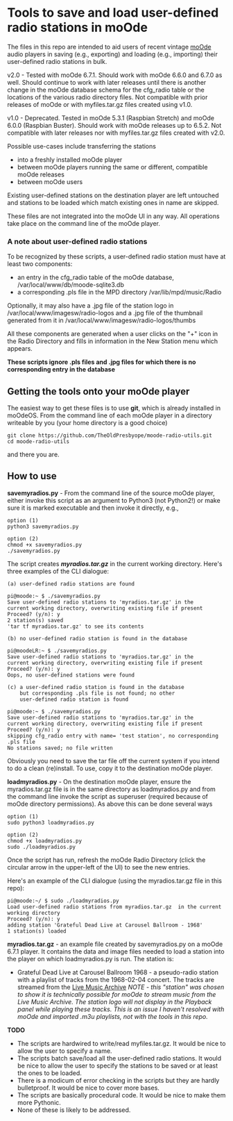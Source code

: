 # Tools to save and load user-defined radio stations in moOde

The files in this repo are intended to aid users of recent vintage [moOde](http://moodeaudio.org) audio players in saving (e.g., exporting) and loading (e.g., importing) their user-defined radio stations in bulk.

v2.0 - Tested with moOde 6.7.1. Should work with moOde 6.6.0 and 6.7.0 as well. Should continue to work with later releases until there is another change in the moOde database schema for the cfg_radio table or the locations of the various radio directory files. Not compatible with prior releases of moOde or with myfiles.tar.gz files created using v1.0.

v1.0 - Deprecated. Tested in moOde 5.3.1 (Raspbian Stretch) and moOde 6.0.0 (Raspbian Buster). Should work with moOde releases up to 6.5.2. Not compatible with later releases nor with myfiles.tar.gz files created with v2.0.

Possible use-cases include transferring the stations
* into a freshly installed moOde player
* between moOde players running the same or different, compatible moOde releases
* between moOde users

Existing user-defined stations on the destination player are left untouched and stations to be loaded which match existing ones in name are skipped.

These files are not integrated into the moOde UI in any way. All operations take place on the command line of the moOde player.

### A note about user-defined radio stations

To be recognized by these scripts, a user-defined radio station must have at least two components:

* an entry in the cfg_radio table of the moOde database, /var/local/www/db/moode-sqlite3.db
* a corresponding .pls file in the MPD directory /var/lib/mpd/music/Radio

Optionally, it may also have a .jpg file of the station logo in /var/local/www/imagesw/radio-logos and a .jpg file of the thumbnail generated from it in /var/local/www/imagesw/radio-logos/thumbs

All these components are generated when a user clicks on the "+" icon in the Radio Directory and fills in information in the New Station menu which appears.

<b>These scripts ignore .pls files and .jpg files for which there is no corresponding entry in the database</b>

## Getting the tools onto your moOde player

The easiest way to get these files is to use **git**, which is already installed in moOdeOS. From the command line of each moOde player in a directory writeable by you (your home directory is a good choice)
```
git clone https://github.com/TheOldPresbyope/moode-radio-utils.git
cd moode-radio-utils
```
and there you are.

## How to use

**savemyradios.py** - From the command line of the source moOde player, either invoke this script as an argument to Python3 (not Python2!) or make sure it is marked executable and then invoke it directly, e.g.,
```
option (1)
python3 savemyradios.py

option (2)
chmod +x savemyradios.py
./savemyradios.py
```

The script creates ***myradios.tar.gz*** in the current working directory. Here's three examples of the CLI dialogue:
```
(a) user-defined radio stations are found

pi@moode:~ $ ./savemyradios.py
Save user-defined radio stations to 'myradios.tar.gz' in the
current working directory, overwriting existing file if present
Proceed? (y/n): y
2 station(s) saved
'tar tf myradios.tar.gz' to see its contents

(b) no user-defined radio station is found in the database

pi@moodeLR:~ $ ./savemyradios.py
Save user-defined radio stations to 'myradios.tar.gz' in the
current working directory, overwriting existing file if present
Proceed? (y/n): y
Oops, no user-defined stations were found

(c) a user-defined radio station is found in the database
    but corresponding .pls file is not found; no other
    user-defined radio station is found

pi@moode:~ $ ./savemyradios.py
Save user-defined radio stations to 'myradios.tar.gz' in the
current working directory, overwriting existing file if present
Proceed? (y/n): y
skipping cfg_radio entry with name= 'test station', no corresponding .pls file
No stations saved; no file written
```
Obviously you need to save the tar file off the current system if you intend to do a clean (re)install. To use, copy it to the destination moOde player.

**loadmyradios.py** - On the destination moOde player, ensure the myradios.tar.gz file is in the same directory as loadmyradios.py and from the command line invoke the script as superuser (required because of moOde directory permissions). As above this can be done several ways
```
option (1)
sudo python3 loadmyradios.py

option (2)
chmod +x loadmyradios.py
sudo ./loadmyradios.py
```
Once the script has run, refresh the moOde Radio Directory (click the circular arrow in the upper-left of the UI) to see the new entries.

Here's an example of the CLI dialogue (using the myradios.tar.gz file in this repo):
```
pi@moode:~/ $ sudo ./loadmyradios.py
Load user-defined radio stations from myradios.tar.gz  in the current working directory
Proceed? (y/n): y
adding station 'Grateful Dead Live at Carousel Ballroom - 1968'
1 station(s) loaded

```

**myradios.tar.gz** - an example file created by savemyradios.py on a moOde 6.7.1 player. It contains the data and image files needed to load a station into the player on which loadmyradios.py is run. The station is:

* Grateful Dead Live at Carousel Ballroom 1968 - a pseudo-radio station with a playlist of tracks from the 1968-02-04 concert. The tracks are streamed from the [Live Music Archive](https://archive.org/details/gd1968-02-14.sbd.douglas-cleef.2267.shnf) *NOTE - this "station" was chosen to show it is technically possible for moOde to stream music from the Live Music Archive. The station logo will not display in the Playback panel while playing these tracks. This is an issue I haven't resolved with moOde and imported .m3u playlists, not with the tools in this repo.*

**TODO**
* The scripts are hardwired to write/read myfiles.tar.gz. It would be nice to allow the user to specify a name.
* The scripts batch save/load all the user-defined radio stations. It would be nice to allow the user to specify the stations to be saved or at least the ones to be loaded.
* There is a modicum of error checking in the scripts but they are hardly bulletproof. It would be nice to cover more bases.
* The scripts are basically procedural code. It would be nice to make them more Pythonic.
* None of these is likely to be addressed.

